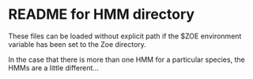 README for HMM directory
========================

These files can be loaded without explicit path if the $ZOE environment
variable has been set to the Zoe directory.

In the case that there is more than one HMM for a particular species,
the HMMs are a little different...

